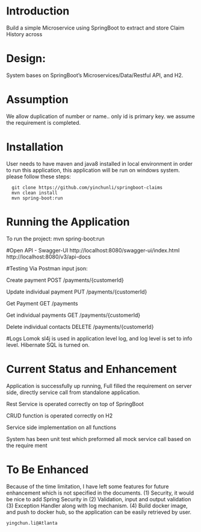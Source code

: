# Introduction

Build a simple Microservice using SpringBoot to extract and store Claim History across 

# Design:

System bases on SpringBoot’s Microservices/Data/Restful API, and H2.

# Assumption
We allow duplication of number or name.. only id is primary key. we assume the requirement is completed.

# Installation
User needs to have maven and java8 installed in local environment in order to run this application, this application will be run on windows system.
please follow these steps:
 ```
   git clone https://github.com/yinchunli/springboot-claims
   mvn clean install 
   mvn spring-boot:run
``` 

# Running the Application
To run the project:
mvn spring-boot:run

#Open API - Swagger-UI
http://localhost:8080/swagger-ui/index.html
http://localhost:8080/v3/api-docs

#Testing Via Postman
input json:

Create payment POST /payments/{customerId}

Update individual payment PUT /payments/{customerId}

Get Payment GET /payments

Get individual payments GET /payments/{customerId}

Delete individual contacts DELETE /payments/{customerId}

#Logs
Lomok sl4j is used in application level log, and log level is set to info level. Hibernate SQL is turned on. 

# Current Status and Enhancement

Application is successfully up running, Full filled the requirement on server side, directly service call from standalone application.

Rest Service is operated correctly on top of SpringBoot

CRUD function is operated correctly on H2

Service side implementation on all functions

System has been unit test which preformed all mock service call based on the require ment

# To Be Enhanced
Because of the time limitation, I have left some features for future enhancement which is not specified in the documents.
(1) Security, it would be nice to add Spring Security in
(2) Validation, input and output validation
(3) Exception Handler along with log mechanism.
(4) Build docker image, and push to docker hub, so the application can be easily retrieved by user.

```
yingchun.li@Atlanta
```
